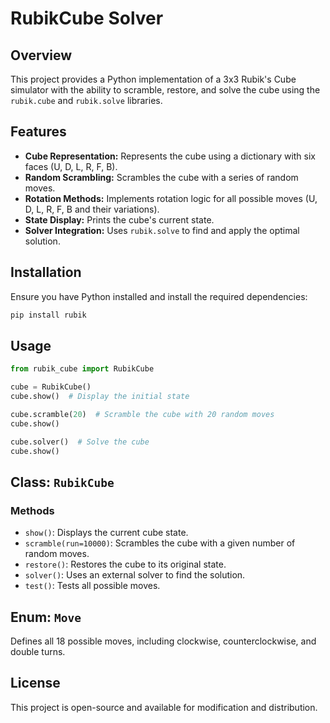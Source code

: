 # RubikCube Solver

## Overview
This project provides a Python implementation of a 3x3 Rubik's Cube simulator with the ability to scramble, restore, and solve the cube using the `rubik.cube` and `rubik.solve` libraries.

## Features
- **Cube Representation:** Represents the cube using a dictionary with six faces (U, D, L, R, F, B).
- **Random Scrambling:** Scrambles the cube with a series of random moves.
- **Rotation Methods:** Implements rotation logic for all possible moves (U, D, L, R, F, B and their variations).
- **State Display:** Prints the cube's current state.
- **Solver Integration:** Uses `rubik.solve` to find and apply the optimal solution.

## Installation
Ensure you have Python installed and install the required dependencies:
```bash
pip install rubik
```

## Usage
```python
from rubik_cube import RubikCube

cube = RubikCube()
cube.show()  # Display the initial state

cube.scramble(20)  # Scramble the cube with 20 random moves
cube.show()

cube.solver()  # Solve the cube
cube.show()
```

## Class: `RubikCube`
### Methods
- `show()`: Displays the current cube state.
- `scramble(run=10000)`: Scrambles the cube with a given number of random moves.
- `restore()`: Restores the cube to its original state.
- `solver()`: Uses an external solver to find the solution.
- `test()`: Tests all possible moves.

## Enum: `Move`
Defines all 18 possible moves, including clockwise, counterclockwise, and double turns.

## License
This project is open-source and available for modification and distribution.

